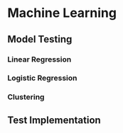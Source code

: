 # Machine Learning
## Model Testing
### Linear Regression
### Logistic Regression
### Clustering

## Test Implementation
